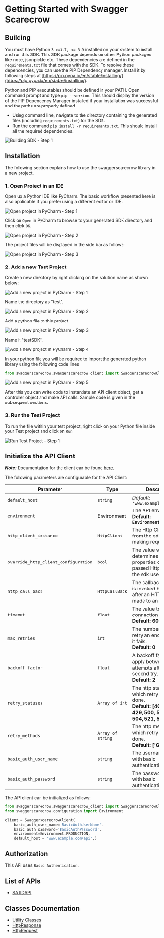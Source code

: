 
# Getting Started with Swagger Scarecrow

## Building

You must have Python `3 >=3.7, <= 3.9` installed on your system to install and run this SDK. This SDK package depends on other Python packages like nose, jsonpickle etc. These dependencies are defined in the `requirements.txt` file that comes with the SDK. To resolve these dependencies, you can use the PIP Dependency manager. Install it by following steps at [https://pip.pypa.io/en/stable/installing/](https://pip.pypa.io/en/stable/installing/).

Python and PIP executables should be defined in your PATH. Open command prompt and type `pip --version`. This should display the version of the PIP Dependency Manager installed if your installation was successful and the paths are properly defined.

* Using command line, navigate to the directory containing the generated files (including `requirements.txt`) for the SDK.
* Run the command `pip install -r requirements.txt`. This should install all the required dependencies.

![Building SDK - Step 1](https://apidocs.io/illustration/python?workspaceFolder=Swaggerscarecrow-Python&step=installDependencies)

## Installation

The following section explains how to use the swaggerscarecrow library in a new project.

### 1. Open Project in an IDE

Open up a Python IDE like PyCharm. The basic workflow presented here is also applicable if you prefer using a different editor or IDE.

![Open project in PyCharm - Step 1](https://apidocs.io/illustration/python?workspaceFolder=Swaggerscarecrow-Python&step=pyCharm)

Click on `Open` in PyCharm to browse to your generated SDK directory and then click `OK`.

![Open project in PyCharm - Step 2](https://apidocs.io/illustration/python?workspaceFolder=Swaggerscarecrow-Python&step=openProject0)

The project files will be displayed in the side bar as follows:

![Open project in PyCharm - Step 3](https://apidocs.io/illustration/python?workspaceFolder=Swaggerscarecrow-Python&projectName=swaggerscarecrow&step=openProject1)

### 2. Add a new Test Project

Create a new directory by right clicking on the solution name as shown below:

![Add a new project in PyCharm - Step 1](https://apidocs.io/illustration/python?workspaceFolder=Swaggerscarecrow-Python&projectName=swaggerscarecrow&step=createDirectory)

Name the directory as "test".

![Add a new project in PyCharm - Step 2](https://apidocs.io/illustration/python?workspaceFolder=Swaggerscarecrow-Python&step=nameDirectory)

Add a python file to this project.

![Add a new project in PyCharm - Step 3](https://apidocs.io/illustration/python?workspaceFolder=Swaggerscarecrow-Python&projectName=swaggerscarecrow&step=createFile)

Name it "testSDK".

![Add a new project in PyCharm - Step 4](https://apidocs.io/illustration/python?workspaceFolder=Swaggerscarecrow-Python&projectName=swaggerscarecrow&step=nameFile)

In your python file you will be required to import the generated python library using the following code lines

```python
from swaggerscarecrow.swaggerscarecrow_client import SwaggerscarecrowClient
```

![Add a new project in PyCharm - Step 5](https://apidocs.io/illustration/python?workspaceFolder=Swaggerscarecrow-Python&projectName=swaggerscarecrow&libraryName=swaggerscarecrow.swaggerscarecrow_client&className=SwaggerscarecrowClient&step=projectFiles)

After this you can write code to instantiate an API client object, get a controller object and  make API calls. Sample code is given in the subsequent sections.

### 3. Run the Test Project

To run the file within your test project, right click on your Python file inside your Test project and click on `Run`

![Run Test Project - Step 1](https://apidocs.io/illustration/python?workspaceFolder=Swaggerscarecrow-Python&projectName=swaggerscarecrow&libraryName=swaggerscarecrow.swaggerscarecrow_client&className=SwaggerscarecrowClient&step=runProject)

## Initialize the API Client

**_Note:_** Documentation for the client can be found [here.](doc/client.md)

The following parameters are configurable for the API Client:

| Parameter | Type | Description |
|  --- | --- | --- |
| `default_host` | `string` | *Default*: `'www.example.com/api'` |
| `environment` | Environment | The API environment. <br> **Default: `Environment.PRODUCTION`** |
| `http_client_instance` | `HttpClient` | The Http Client passed from the sdk user for making requests |
| `override_http_client_configuration` | `bool` | The value which determines to override properties of the passed Http Client from the sdk user |
| `http_call_back` | `HttpCallBack` | The callback value that is invoked before and after an HTTP call is made to an endpoint |
| `timeout` | `float` | The value to use for connection timeout. <br> **Default: 60** |
| `max_retries` | `int` | The number of times to retry an endpoint call if it fails. <br> **Default: 0** |
| `backoff_factor` | `float` | A backoff factor to apply between attempts after the second try. <br> **Default: 2** |
| `retry_statuses` | `Array of int` | The http statuses on which retry is to be done. <br> **Default: [408, 413, 429, 500, 502, 503, 504, 521, 522, 524]** |
| `retry_methods` | `Array of string` | The http methods on which retry is to be done. <br> **Default: ['GET', 'PUT']** |
| `basic_auth_user_name` | `string` | The username to use with basic authentication |
| `basic_auth_password` | `string` | The password to use with basic authentication |

The API client can be initialized as follows:

```python
from swaggerscarecrow.swaggerscarecrow_client import SwaggerscarecrowClient
from swaggerscarecrow.configuration import Environment

client = SwaggerscarecrowClient(
    basic_auth_user_name='BasicAuthUserName',
    basic_auth_password='BasicAuthPassword',
    environment=Environment.PRODUCTION,
    default_host = 'www.example.com/api',)
```

## Authorization

This API uses `Basic Authentication`.

## List of APIs

* [SATIDAPI](doc/controllers/satidapi.md)

## Classes Documentation

* [Utility Classes](doc/utility-classes.md)
* [HttpResponse](doc/http-response.md)
* [HttpRequest](doc/http-request.md)

